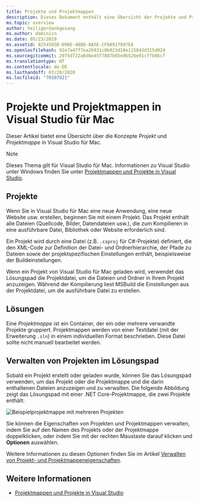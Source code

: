 ```yaml
---
title: Projekte und Projektmappen
description: Dieses Dokument enthält eine Übersicht der Projekte und Projektmappen in Visual Studio für Mac.
ms.topic: overview
author: heiligerdankgesang
ms.author: dominicn
ms.date: 05/23/2019
ms.assetid: 8254505D-D96E-48BD-8A5E-CF6A917897EA
ms.openlocfilehash: 92e7a47f7ea2b931c0b923d10e115843d315d024
ms.sourcegitcommit: 2975d722a6d6e45f7887b05e9b526e91cffb0bcf
ms.translationtype: HT
ms.contentlocale: de-DE
ms.lasthandoff: 03/20/2020
ms.locfileid: "70107821"
---
```

# <a name="projects-and-solutions-in-visual-studio-for-mac"></a>Projekte und Projektmappen in Visual Studio für Mac

Dieser Artikel bietet eine Übersicht über die Konzepte *Projekt* und *Projektmappe* in Visual Studio für Mac.

> [!NOTE] 
> Dieses Thema gilt für Visual Studio für Mac. Informationen zu Visual Studio unter Windows finden Sie unter [Projektmappen und Projekte in Visual Studio](/visualstudio/ide/solutions-and-projects-in-visual-studio).

## <a name="projects"></a>Projekte

Wenn Sie in Visual Studio für Mac eine neue Anwendung, eine neue Website usw. erstellen, beginnen Sie mit einem Projekt. Das Projekt enthält alle Dateien (Quellcode, Bilder, Datendateien usw.), die zum Kompilieren in eine ausführbare Datei, Bibliothek oder Website erforderlich sind.

Ein Projekt wird durch eine Datei (z.B. `.csproj` für C#-Projekte) definiert, die den XML-Code zur Definition der Datei- und Ordnerhierarchie, der Pfade zu Dateien sowie der projektspezifischen Einstellungen enthält, beispielsweise der Buildeinstellungen.

Wenn ein Projekt von Visual Studio für Mac geladen wird, verwendet das Lösungspad die Projektdatei, um die Dateien und Ordner in Ihrem Projekt anzuzeigen. Während der Kompilierung liest MSBuild die Einstellungen aus der Projektdatei, um die ausführbare Datei zu erstellen.

## <a name="solutions"></a>Lösungen

Eine *Projektmappe* ist ein Container, der ein oder mehrere verwandte Projekte gruppiert. Projektmappen werden von einer Textdatei (mit der Erweiterung `.sln`) in einem individuellen Format beschrieben. Diese Datei sollte nicht manuell bearbeitet werden.

## <a name="managing-projects-in-the-solution-pad"></a>Verwalten von Projekten im Lösungspad

Sobald ein Projekt erstellt oder geladen wurde, können Sie das Lösungspad verwenden, um das Projekt oder die Projektmappe und die darin enthaltenen Dateien anzuzeigen und zu verwalten. Die folgende Abbildung zeigt das Lösungspad mit einer .NET Core-Projektmappe, die zwei Projekte enthält:

![Beispielprojektmappe mit mehreren Projekten](media/solution-example.png)

Sie können die Eigenschaften von Projekten und Projektmappen verwalten, indem Sie auf den Namen des Projekts oder der Projektmappe doppelklicken, oder indem Sie mit der rechten Maustaste darauf klicken und **Optionen** auswählen.

Weitere Informationen zu diesen Optionen finden Sie im Artikel [Verwalten von Projekt- und Projektmappeneigenschaften](managing-solutions-and-project-properties.md).

## <a name="see-also"></a>Weitere Informationen

- [Projektmappen und Projekte in Visual Studio](/visualstudio/ide/solutions-and-projects-in-visual-studio)
